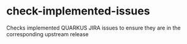 # check-implemented-issues
Checks implemented QUARKUS JIRA issues to ensure they are in the corresponding upstream release
